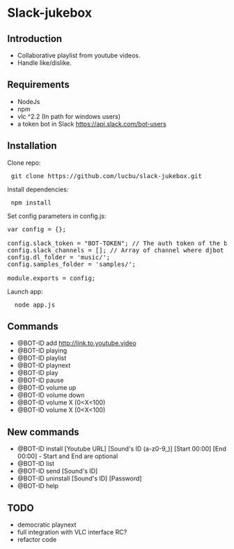 # Slack-jukebox

## Introduction
* Collaborative playlist from youtube videos.
* Handle like/dislike.

## Requirements
* NodeJs
* npm
* vlc ^2.2 (In path for windows users)
* a token bot in Slack https://api.slack.com/bot-users

## Installation
Clone repo:
<pre>
 git clone https://github.com/lucbu/slack-jukebox.git
</pre>

Install dependencies:
<pre>
 npm install
</pre>

Set config parameters in config.js:
<pre>
var config = {};

config.slack_token = "BOT-TOKEN"; // The auth token of the bot
config.slack_channels = []; // Array of channel where djbot is present and where he can handle answers
config.dl_folder = 'music/';
config.samples_folder = 'samples/';

module.exports = config;
</pre>

Launch app:
<pre>
  node app.js
</pre>

## Commands
* @BOT-ID add http://link.to.youtube.video
* @BOT-ID playing
* @BOT-ID playlist
* @BOT-ID playnext
* @BOT-ID play
* @BOT-ID pause
* @BOT-ID volume up
* @BOT-ID volume down
* @BOT-ID volume X (0<X<100)
* @BOT-ID volume X (0<X<100)

## New commands
* @BOT-ID install [Youtube URL] [Sound's ID (a-z0-9_)] [Start 00:00] [End 00:00] - Start and End are optional
* @BOT-ID list
* @BOT-ID send [Sound's ID]
* @BOT-ID uninstall [Sound's ID] [Password]
* @BOT-ID help

## TODO
* democratic playnext
* full integration with VLC interface RC?
* refactor code
